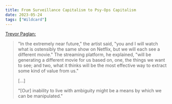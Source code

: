 ```yaml
---
title: From Surveillance Capitalism to Psy-Ops Capitalism
date: 2023-05-24
tags: ["Wildcard"]
---
```


[Trevor Paglan:](https://news.artnet.com/art-world/trevor-paglen-psyops-pace-new-york-2307429)

> "In the extremely near future," the artist said, "you and I will watch what is ostensibly the same show on Netflix, but we will each see a different movie." The streaming platform, he explained, "will be generating a different movie for us based on, one, the things we want to see; and two, what it thinks will be the most effective way to extract some kind of value from us."
>
> [...]
>
> "[Our] inability to live with ambiguity might be a means by which we can be manipulated."
